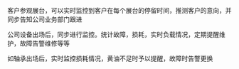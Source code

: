 客户参观展台，可以实时监控到客户在每个展台的停留时间，推测客户的意向，并同步告知公司业务部门跟进

公司设备出场后，同步进行监控。统计故障，损耗，实时负载情况，定期提醒维护，故障告警维修等等

如轴承出场后，实时监控损耗情况，黄油不足时予以提醒，故障时告警更换

